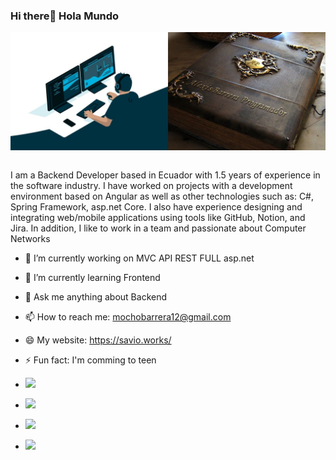  ###   Hi there👋  Hola Mundo
<div style="display: flex;" align="center">
    <img src="https://github.com/Alexis-VsCode/Alexis-VsCode/blob/main/image.jpeg?raw=true">
</div>
<br>

I am a Backend Developer based in Ecuador with 1.5 years of experience in the software industry. I have worked on projects with a development environment based on Angular as well as other technologies such as: C#, Spring Framework, asp.net Core. I also have experience designing and integrating web/mobile applications using tools like GitHub, Notion, and Jira. In addition, I like to work in a team and passionate about Computer Networks


- 🔭 I’m currently working on MVC API REST FULL asp.net      
- 🌱 I’m currently learning Frontend                      
- 💬 Ask me anything about Backend                          
- 📫 How to reach me: mochobarrera12@gmail.com              
- 😄 My website: https://savio.works/
- ⚡ Fun fact: I'm comming to teen

-   <a href="https://www.instagram.com/alexei_barrera/"><img src="https://img.shields.io/badge/instagram%20@alexei_barrera-DD2476?style=for-the-badge&logo=instagram&logoColor=white"/></a>
-   <a href="https://www.facebook.com/kevin.barrerallerena/"><img src="https://img.shields.io/badge/facebook%20@kevin.barrerallerena-344E86?style=for-the-badge&logo=facebook&logoColor=white"/></a>
-   <a href="https://twitter.com/mochobarrera122/"><img src="https://img.shields.io/badge/twitter%20@mochobarrera122-0D95E8?style=for-the-badge&logo=twitter&logoColor=white"/></a>
-   <a href="https://savio.works/"><img height="30px" src="https://img.shields.io/badge/My%20Website:%20savio.works-8E2DE2?style=for-the-badge&logo=google%20chrome&logoColor=white"/></a>

